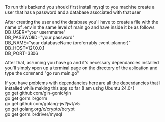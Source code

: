 To run this backend you should first install mysql to you machine create a user that has a password and a database associated with that user

After creating the user and the database you'll have to create a file with the name of .env in the same level of main.go and have inside it be as follows   
DB_USER="your usernmame"  
DB_PASSWORD="your password"  
DB_NAME="your databaseName (preferrably event-planner)"  
DB_HOST=127.0.0.1  
DB_PORT=3306

After that, assuming you have go and it's necessary dependancies installed you'll simply open up a terminal page on the directory of the aplication and type the command "go run main.go"

If you have problems with dependancies here are all the dependancies that I installed while making this app so far (I am using Ubuntu 24.04)  
go get github.com/gin-gonic/gin  
go get gorm.io/gorm  
go get github.com/golang-jwt/jwt/v5  
go get golang.org/x/crypto/bcrypt  
go get gorm.io/driver/mysql  

